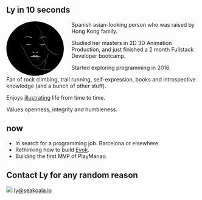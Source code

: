 ## Ly in 10 seconds

<img src="src/ly-perfectState.jpg"
     alt="ly-perfect-state"
     style="float: left; margin-right: 20px; width: 30%; border-radius: 50%;" />

Spanish asian-looking person who was raised by Hong Kong family.

Studied her masters in 2D 3D Animation Production, and just finished a 2 month Fullstack Developer bootcamp.

Started exploring programming in 2016.

Fan of rock climbing, trail running, self-expression, books and introspective knowledge (and a bunch of other stuff).  

Enjoys  [illustrating](docs/art/ilustrations-2019.md)  life from time to time.

Values openness, integrity and humbleness.

## now

- In search for a programming job. Barcelona or elsewhere.
- Rethinking how to build [Evok](docs/projects/evok.md).
- Building the first MVP of PlayManao.

## Contact Ly for any random reason

<img src="https://img.icons8.com/doodle/48/000000/mail-with-wings.png" style="width: 22px">  ly@seakoala.io